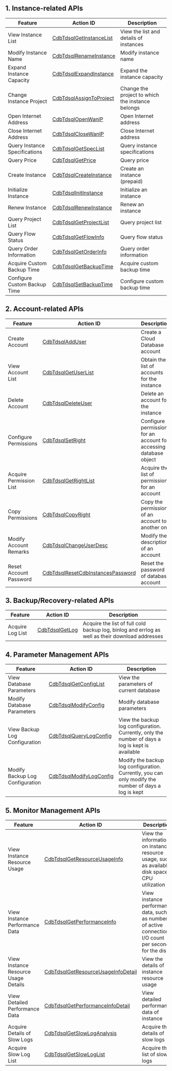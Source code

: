 ## 1. Instance-related APIs
| Feature | Action ID | Description | 
|---------|---------|---------|
| View Instance List | [CdbTdsqlGetInstanceList](/doc/api/309/5447) | View the list and details of instances |
| Modify Instance Name | [CdbTdsqlRenameInstance](/doc/api/309/5449) | Modify instance name |
| Expand Instance Capacity | [CdbTdsqlExpandInstance](/doc/api/309/5533) | Expand the instance capacity |
| Change Instance Project | [ CdbTdsqlAssignToProject](/doc/api/309/5534) | Change the project to which the instance belongs |
| Open Internet Address | [CdbTdsqlOpenWanIP](/doc/api/309/5535) | Open Internet address |
| Close Internet Address | [CdbTdsqlCloseWanIP](/doc/api/309/5536) | Close Internet address |
| Query Instance Specifications | [CdbTdsqlGetSpecList](/doc/api/309/5537) | Query instance specifications |
| Query Price |[CdbTdsqlGetPrice](/doc/api/309/5538)| Query price |
| Create Instance |[CdbTdsqlCreateInstance](/doc/api/309/5539)| Create an instance (prepaid) |
| Initialize Instance |[CdbTdsqlInitInstance](/doc/api/309/5540)| Initialize an instance |
| Renew Instance |[CdbTdsqlRenewInstance](/doc/api/309/5541)| Renew an instance |
| Query Project List |[CdbTdsqlGetProjectList](/doc/api/309/5604)| Query project list |
| Query Flow Status |[CdbTdsqlGetFlowInfo](/doc/api/309/5605)| Query flow status |
| Query Order Information |[CdbTdsqlGetOrderInfo](/doc/api/309/5690)| Query order information |
| Acquire Custom Backup Time |[CdbTdsqlGetBackupTime](/doc/api/309/5970)| Acquire custom backup time |
| Configure Custom Backup Time |[CdbTdsqlSetBackupTime](/doc/api/309/5969)| Configure custom backup time |

## 2. Account-related APIs

| Feature | Action ID | Description | 
|---------|---------|---------|
| Create Account | [CdbTdsqlAddUser](/doc/api/309/5394) | Create a Cloud Database account |
| View Account List | [CdbTdsqlGetUserList](/doc/api/309/5395) | Obtain the list of accounts for the instance |
| Delete Account | [CdbTdsqlDeleteUser](/doc/api/309/5396) | Delete an account for the instance |
| Configure Permissions | [ CdbTdsqlSetRight](/doc/api/309/5397) | Configure permissions for an account for accessing database object |
| Acquire Permission List | [CdbTdsqlGetRightList](/doc/api/309/5398) | Acquire the list of permissions for an account |
| Copy Permissions | [CdbTdsqlCopyRight](/doc/api/309/5399) | Copy the permissions of an account to another one |
| Modify Account Remarks | [CdbTdsqlChangeUserDesc](/doc/api/309/5400) | Modify the description of an account |
| Reset Account Password |[CdbTdsqlResetCdbInstancesPassword](/doc/api/309/5401)| Reset the password of database account |

## 3. Backup/Recovery-related APIs
| Feature | Action ID | Description | 
|---------|---------|---------|
| Acquire Log List |[CdbTdsqlGetLog](/doc/api/309/5402)| Acquire the list of full cold backup log, binlog and errlog as well as their download addresses |

## 4. Parameter Management APIs

| Feature | Action ID | Description | 
|---------|---------|---------|
| View Database Parameters |[CdbTdsqlGetConfigList](/doc/api/309/5403)| View the parameters of current database |
| Modify Database Parameters | [CdbTdsqlModifyConfig](/doc/api/309/5405) | Modify database parameters |
| View Backup Log Configuration | [CdbTdsqlQueryLogConfig](/doc/api/309/5406) | View the backup log configuration. Currently, only the number of days a log is kept is available |
| Modify Backup Log Configuration | [CdbTdsqlModifyLogConfig](/doc/api/309/5407) | Modify the backup log configuration. Currently, you can only modify the number of days a log is kept |

## 5. Monitor Management APIs

| Feature | Action ID | Description | 
|---------|---------|---------|
| View Instance Resource Usage | [CdbTdsqlGetResourceUsageInfo](/doc/api/309/5408) | View the information on instance resource usage, such as available disk space, CPU utilization |
| View Instance Performance Data |[CdbTdsqlGetPerformanceInfo](/doc/api/309/5409)| View instance performance data, such as number of active connections, I/O count per second for the disk |
| View Instance Resource Usage Details |[CdbTdsqlGetResourceUsageInfoDetail](/doc/api/309/5968)| View the details of instance resource usage |
| View Detailed Performance Data |[CdbTdsqlGetPerformanceInfoDetail](/doc/api/309/5967)| View detailed performance data of instance |
| Acquire Details of Slow Logs |[CdbTdsqlGetSlowLogAnalysis](/doc/api/309/5972)| Acquire the details of slow logs |
| Acquire Slow Log List |[CdbTdsqlGetSlowLogList](/doc/api/309/5973)| Acquire the list of slow logs |
